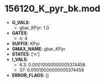 # 156120_K_pyr_bk.mod

- **G_VALS**:
  - gbar_KPyr: 1.0
- **GATES**:
  - n: 4
- **SUFFIX**: KPyr
- **GMAX_NAME**: gbar_KPyr
- **STATES**: ['n']
- **I_VALS**:
  - 6.3: 0.00010000000005374458
  - 37: 0.00010000000005374458
- **ERROR_FLAGS**: []
